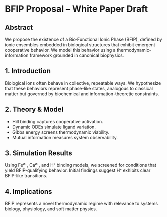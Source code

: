 # BFIP Proposal – White Paper Draft

## Abstract

We propose the existence of a Bio‑Functional Ionic Phase (BFIP), defined by ionic ensembles embedded in biological structures that exhibit emergent cooperative behavior. We model this behavior using a thermodynamic-information framework grounded in canonical biophysics.

## 1. Introduction

Biological ions often behave in collective, repeatable ways. We hypothesize that these behaviors represent phase-like states, analogous to classical matter but governed by biochemical and information-theoretic constraints.

## 2. Theory & Model

- Hill binding captures cooperative activation.
- Dynamic ODEs simulate ligand variation.
- Gibbs energy screens thermodynamic viability.
- Mutual information measures system observability.

## 3. Simulation Results

Using Fe²⁺, Ca²⁺, and H⁺ binding models, we screened for conditions that yield BFIP-qualifying behavior. Initial findings suggest H⁺ exhibits clear BFIP-like transitions.

## 4. Implications

BFIP represents a novel thermodynamic regime with relevance to systems biology, physiology, and soft matter physics.

